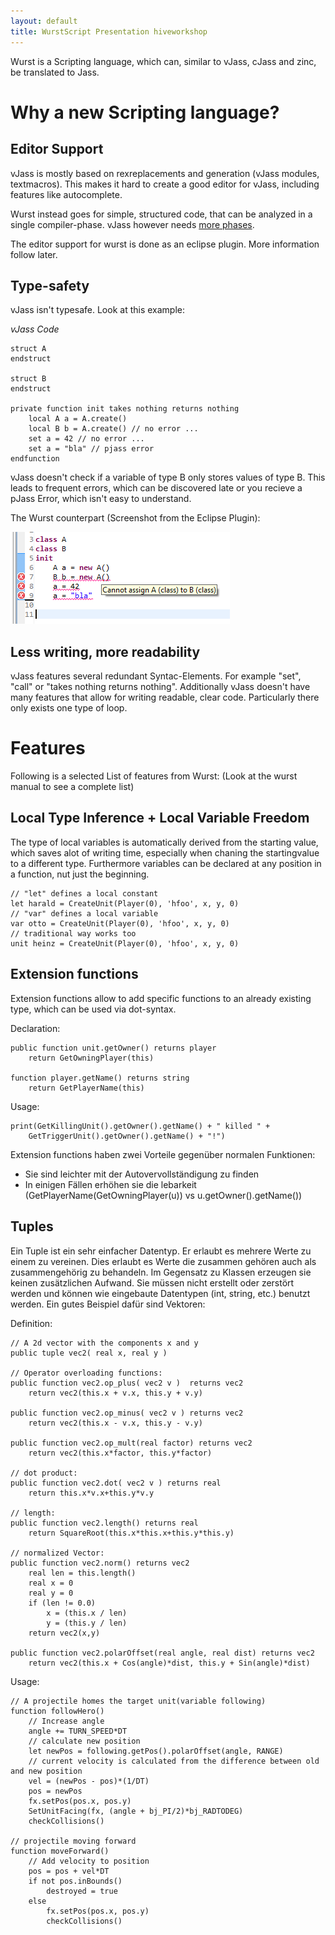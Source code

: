 ```yaml
---
layout: default
title: WurstScript Presentation hiveworkshop
---
```


Wurst is a Scripting language, which can, similar to vJass, cJass and zinc, be translated to Jass.


Why a new Scripting language? 
===========================

## Editor Support

vJass is mostly based on rexreplacements and generation (vJass modules, textmacros).
This makes it hard to create a good editor for vJass, including features like autocomplete.

Wurst instead goes for simple, structured code, that can be analyzed in a single compiler-phase.
vJass however needs [more phases](http://www.wc3c.net/vexorian/zincmanual.html#compileerror).

The editor support for wurst is done as an eclipse plugin. More information follow later.

## Type-safety

vJass isn't typesafe. Look at this example:

*vJass Code*

	struct A
	endstruct

	struct B
	endstruct

	private function init takes nothing returns nothing
		local A a = A.create()
		local B b = A.create() // no error ...
		set a = 42 // no error ...
		set a = "bla" // pjass error
	endfunction

vJass doesn't check if a variable of type B only stores values of type B.
This leads to frequent errors, which can be discovered late or you recieve a pJass Error,
which isn't easy to understand.

The Wurst counterpart (Screenshot from the Eclipse Plugin):

![Screenshot](./assets/images/error_sample1.png)

## Less writing, more readability

vJass features several redundant Syntac-Elements. For example "set", "call"
or "takes nothing returns nothing". Additionally vJass doesn't have many features
that allow for writing readable, clear code. Particularly there only exists 
one type of loop.


Features
========

Following is a selected List of features from Wurst:
(Look at the wurst manual to see a complete list)

## Local Type Inference + Local Variable Freedom

The type of local variables is automatically derived from the starting value,
which saves alot of writing time, especially when chaning the startingvalue to a different type.
Furthermore variables can be declared at any position in a function, nut just the beginning.

	// "let" defines a local constant
	let harald = CreateUnit(Player(0), 'hfoo', x, y, 0)
	// "var" defines a local variable
	var otto = CreateUnit(Player(0), 'hfoo', x, y, 0)
	// traditional way works too
	unit heinz = CreateUnit(Player(0), 'hfoo', x, y, 0)

## Extension functions

Extension functions allow to add specific functions to an already existing type,
which can be used via dot-syntax. 


Declaration: 

	public function unit.getOwner() returns player
		return GetOwningPlayer(this)
		
	function player.getName() returns string
		return GetPlayerName(this)

Usage:
	
	print(GetKillingUnit().getOwner().getName() + " killed " +
		GetTriggerUnit().getOwner().getName() + "!")


Extension functions haben zwei Vorteile gegenüber normalen Funktionen:

- Sie sind leichter mit der Autovervollständigung zu finden
- In einigen Fällen erhöhen sie die lebarkeit (GetPlayerName(GetOwningPlayer(u)) vs u.getOwner().getName())


## Tuples

Ein Tuple ist ein sehr einfacher Datentyp. Er erlaubt es mehrere Werte zu einem zu vereinen.
Dies erlaubt es Werte die zusammen gehören auch als zusammengehörig zu behandeln.
Im Gegensatz zu Klassen erzeugen sie keinen zusätzlichen Aufwand. Sie müssen nicht erstellt oder zerstört werden
und können wie eingebaute Datentypen (int, string, etc.) benutzt werden. Ein gutes Beispiel dafür sind Vektoren:

Definition:

	// A 2d vector with the components x and y
	public tuple vec2( real x, real y )
	
	// Operator overloading functions:
	public function vec2.op_plus( vec2 v )	returns vec2
		return vec2(this.x + v.x, this.y + v.y)
	
	public function vec2.op_minus( vec2 v )	returns vec2
		return vec2(this.x - v.x, this.y - v.y)
		
	public function vec2.op_mult(real factor) returns vec2
		return vec2(this.x*factor, this.y*factor) 
	
	// dot product:
	public function vec2.dot( vec2 v ) returns real
		return this.x*v.x+this.y*v.y
	
	// length:
	public function vec2.length() returns real
		return SquareRoot(this.x*this.x+this.y*this.y)
	
	// normalized Vector:
	public function vec2.norm() returns vec2
        real len = this.length()
        real x = 0 
        real y = 0
        if (len != 0.0)
            x = (this.x / len)
            y = (this.y / len)
        return vec2(x,y)
	
	public function vec2.polarOffset(real angle, real dist) returns vec2
		return vec2(this.x + Cos(angle)*dist, this.y + Sin(angle)*dist)

Usage:
	

	// A projectile homes the target unit(variable following)
	function followHero()
		// Increase angle
		angle += TURN_SPEED*DT
		// calculate new position
		let newPos = following.getPos().polarOffset(angle, RANGE)
		// current velocity is calculated from the difference between old and new position
		vel = (newPos - pos)*(1/DT)
		pos = newPos
		fx.setPos(pos.x, pos.y)
		SetUnitFacing(fx, (angle + bj_PI/2)*bj_RADTODEG)
		checkCollisions()
		
	// projectile moving forward
	function moveForward()
		// Add velocity to position
		pos = pos + vel*DT
		if not pos.inBounds()
			destroyed = true
		else
			fx.setPos(pos.x, pos.y)
			checkCollisions()

